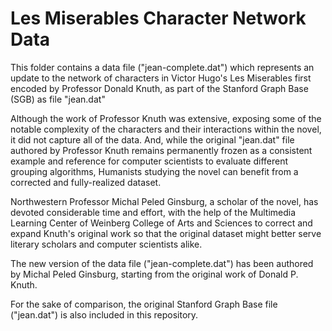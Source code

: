 # Les Miserables Character Network Data

This folder contains a data file ("jean-complete.dat") which represents an update to the network of characters in Victor Hugo's Les Miserables first encoded by Professor Donald Knuth, as part of the Stanford Graph Base (SGB) as file "jean.dat"

Although the work of Professor Knuth was extensive, exposing some of the notable complexity of the characters and their interactions within the novel, it did not capture all of the data. And, while the original "jean.dat" file authored by Professor Knuth remains permanently frozen as a consistent example and reference for computer scientists to evaluate different grouping algorithms, Humanists studying the novel can benefit from a corrected and fully-realized dataset.

Northwestern Professor Michal Peled Ginsburg, a scholar of the novel, has devoted considerable time and effort, with the help of the  Multimedia Learning Center of Weinberg College of Arts and Sciences to correct and expand Knuth's original work so that the original dataset might better serve literary scholars and computer scientists alike.

The new version of the data file ("jean-complete.dat") has been authored by Michal Peled Ginsburg, starting from the original work of Donald P. Knuth.

For the sake of comparison, the original Stanford Graph Base file ("jean.dat") is also included in this repository.
